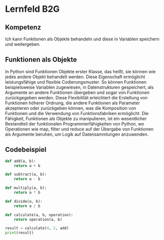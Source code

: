 # Lernfeld B2G

## Kompetenz
Ich kann Funktionen als Objekte behandeln und diese in Variablen speichern und weitergeben.

## Funktionen als Objekte
In Python sind Funktionen Objekte erster Klasse, das heißt, sie können wie jedes andere Objekt behandelt werden. Diese Eigenschaft ermöglicht leistungsfähige und flexible Codierungsmuster. So können Funktionen beispielsweise Variablen zugewiesen, in Datenstrukturen gespeichert, als Argumente an andere Funktionen übergeben und sogar von Funktionen zurückgegeben werden. Diese Flexibilität erleichtert die Erstellung von Funktionen höherer Ordnung, die andere Funktionen als Parameter akzeptieren oder zurückgeben können, was die Komposition von Funktionen und die Verwendung von Funktionsfabriken ermöglicht. Die Fähigkeit, Funktionen als Objekte zu manipulieren, ist ein wesentlicher Bestandteil der funktionalen Programmierfähigkeiten von Python, wo Operationen wie map, filter und reduce auf der Übergabe von Funktionen als Argumente beruhen, um Logik auf Datensammlungen anzuwenden.
## Codebeispiel

```python
def add(a, b):
    return a + b

def subtract(a, b):
    return a - b

def multiply(a, b):
    return a * b

def divide(a, b):
    return a / b

def calculate(a, b, operation):
    return operation(a, b)

result = calculate(4, 2, add)
print(result)
```

